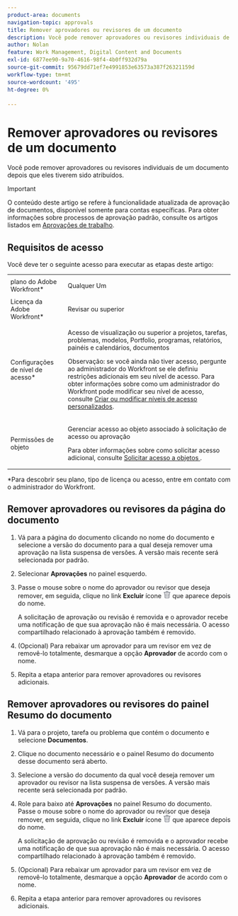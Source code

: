 ```yaml
---
product-area: documents
navigation-topic: approvals
title: Remover aprovadores ou revisores de um documento
description: Você pode remover aprovadores ou revisores individuais de um documento.
author: Nolan
feature: Work Management, Digital Content and Documents
exl-id: 6877ee90-9a70-4616-98f4-4b0ff932d79a
source-git-commit: 95679dd71ef7e4991853e63573a387f26321159d
workflow-type: tm+mt
source-wordcount: '495'
ht-degree: 0%

---
```


# Remover aprovadores ou revisores de um documento

Você pode remover aprovadores ou revisores individuais de um documento depois que eles tiverem sido atribuídos.

>[!IMPORTANT]
>
>O conteúdo deste artigo se refere à funcionalidade atualizada de aprovação de documentos, disponível somente para contas específicas. Para obter informações sobre processos de aprovação padrão, consulte os artigos listados em [Aprovações de trabalho](/help/quicksilver/review-and-approve-work/manage-approvals/manage-approvals.md).

## Requisitos de acesso

Você deve ter o seguinte acesso para executar as etapas deste artigo:

<table style="table-layout:auto"> 
 <col> 
 <col> 
 <tbody> 
  <tr> 
   <td role="rowheader">plano do Adobe Workfront*</td> 
   <td> <p>Qualquer Um</p> </td> 
  </tr> 
  <tr> 
   <td role="rowheader">Licença da Adobe Workfront*</td> 
   <td> <p>Revisar ou superior</p> </td> 
  </tr> 
  <tr> 
   <td role="rowheader">Configurações de nível de acesso*</td> 
   <td> <p>Acesso de visualização ou superior a projetos, tarefas, problemas, modelos, Portfolio, programas, relatórios, painéis e calendários, documentos</p> <p>Observação: se você ainda não tiver acesso, pergunte ao administrador do Workfront se ele definiu restrições adicionais em seu nível de acesso. Para obter informações sobre como um administrador do Workfront pode modificar seu nível de acesso, consulte <a href="/help/quicksilver/administration-and-setup/add-users/configure-and-grant-access/create-modify-access-levels.md" class="MCXref xref">Criar ou modificar níveis de acesso personalizados</a>.</p> </td> 
  </tr> 
  <tr> 
   <td role="rowheader">Permissões de objeto</td> 
   <td> <p>Gerenciar acesso ao objeto associado à solicitação de acesso ou aprovação </p> <p>Para obter informações sobre como solicitar acesso adicional, consulte <a href="/help/quicksilver/workfront-basics/grant-and-request-access-to-objects/request-access.md" class="MCXref xref">Solicitar acesso a objetos </a>.</p> </td> 
  </tr> 
 </tbody> 
</table>

&#42;Para descobrir seu plano, tipo de licença ou acesso, entre em contato com o administrador do Workfront.

## Remover aprovadores ou revisores da página do documento

1. Vá para a página do documento clicando no nome do documento e selecione a versão do documento para a qual deseja remover uma aprovação na lista suspensa de versões. A versão mais recente será selecionada por padrão.

1. Selecionar **Aprovações** no painel esquerdo.

1. Passe o mouse sobre o nome do aprovador ou revisor que deseja remover, em seguida, clique no link **Excluir** ícone ![](../assets/delete.png) que aparece depois do nome.

   A solicitação de aprovação ou revisão é removida e o aprovador recebe uma notificação de que sua aprovação não é mais necessária. O acesso compartilhado relacionado à aprovação também é removido.

1. (Opcional) Para rebaixar um aprovador para um revisor em vez de removê-lo totalmente, desmarque a opção **Aprovador** de acordo com o nome.

1. Repita a etapa anterior para remover aprovadores ou revisores adicionais.

## Remover aprovadores ou revisores do painel Resumo do documento

1. Vá para o projeto, tarefa ou problema que contém o documento e selecione **Documentos**.

1. Clique no documento necessário e o painel Resumo do documento desse documento será aberto.

1. Selecione a versão do documento da qual você deseja remover um aprovador ou revisor na lista suspensa de versões. A versão mais recente será selecionada por padrão.

1. Role para baixo até **Aprovações** no painel Resumo do documento. Passe o mouse sobre o nome do aprovador ou revisor que deseja remover, em seguida, clique no link **Excluir** ícone ![](../assets/delete.png) que aparece depois do nome.

   A solicitação de aprovação ou revisão é removida e o aprovador recebe uma notificação de que sua aprovação não é mais necessária. O acesso compartilhado relacionado à aprovação também é removido.

1. (Opcional) Para rebaixar um aprovador para um revisor em vez de removê-lo totalmente, desmarque a opção **Aprovador** de acordo com o nome.

1. Repita a etapa anterior para remover aprovadores ou revisores adicionais.
